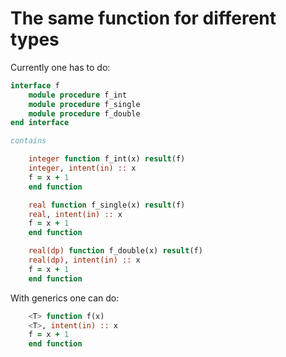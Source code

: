 # The same function for different types

Currently one has to do:

```fortran
interface f
    module procedure f_int
    module procedure f_single
    module procedure f_double
end interface

contains

    integer function f_int(x) result(f)
    integer, intent(in) :: x
    f = x + 1
    end function

    real function f_single(x) result(f)
    real, intent(in) :: x
    f = x + 1
    end function

    real(dp) function f_double(x) result(f)
    real(dp), intent(in) :: x
    f = x + 1
    end function
```

With generics one can do:

```fortran
    <T> function f(x)
    <T>, intent(in) :: x
    f = x + 1
    end function
```
